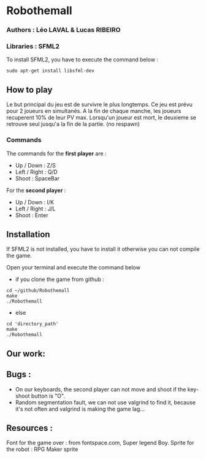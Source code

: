 # Robothemall

### Authors : Léo LAVAL & Lucas RIBEIRO

### Libraries : SFML2
To install SFML2, you have to execute the command below :
```
sudo apt-get install libsfml-dev
```

## How to play
Le but principal du jeu est de survivre le plus longtemps.
Ce jeu est prévu pour 2 joueurs en simultanés.
A la fin de chaque manche, les joueurs recuperent 10% de leur PV max.
Lorsqu'un joueur est mort, le deuxieme se retrouve seul jusqu'a la fin de la partie. (no respawn)

### Commands
The commands for the __first player__ are :
- Up / Down : Z/S
- Left / Right : Q/D
- Shoot : SpaceBar

For the __second player__ :
- Up / Down : I/K
- Left / Right : J/L
- Shoot : Enter

## Installation
If SFML2 is not installed, you have to install it otherwise you can not compile the game.

Open your terminal and execute the command below
- if you clone the game from github :
```
cd ~/github/Robothemall
make
./Robothemall
```
- else 
```
cd 'directory_path'
make
./Robothemall
```

## Our work:



## Bugs :
- On our keyboards, the second player can not move and shoot if the key-shoot button is "O".
- Random segmentation fault, we can not use valgrind to find it, because it's not often and valgrind is making the game lag...

## Resources :
Font for the game over : from fontspace.com, Super legend Boy.
Sprite for the robot : RPG Maker sprite
